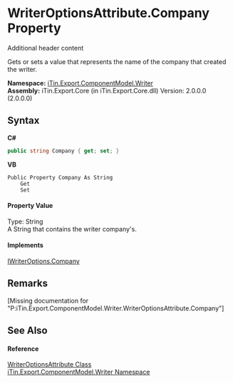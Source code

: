 # WriterOptionsAttribute.Company Property 
Additional header content 

Gets or sets a value that represents the name of the company that created the writer.

**Namespace:**&nbsp;<a href="N_iTin_Export_ComponentModel_Writer">iTin.Export.ComponentModel.Writer</a><br />**Assembly:**&nbsp;iTin.Export.Core (in iTin.Export.Core.dll) Version: 2.0.0.0 (2.0.0.0)

## Syntax

**C#**<br />
``` C#
public string Company { get; set; }
```

**VB**<br />
``` VB
Public Property Company As String
	Get
	Set
```


#### Property Value
Type: String<br />A String that contains the writer company's.

#### Implements
<a href="P_iTin_Export_ComponentModel_Writer_IWriterOptions_Company">IWriterOptions.Company</a><br />

## Remarks
\[Missing <remarks> documentation for "P:iTin.Export.ComponentModel.Writer.WriterOptionsAttribute.Company"\]

## See Also


#### Reference
<a href="T_iTin_Export_ComponentModel_Writer_WriterOptionsAttribute">WriterOptionsAttribute Class</a><br /><a href="N_iTin_Export_ComponentModel_Writer">iTin.Export.ComponentModel.Writer Namespace</a><br />